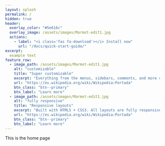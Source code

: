 ```yaml
---
layout: splash
permalink: /
hidden: true
header:
  overlay_color: "#5e616c"
  overlay_image: /assets/images/Marmot-edit1.jpg
  actions:
    - label: "<i class='fas fa-download'></i> Install now"
      url: "/docs/quick-start-guide/"
excerpt:
  example text
feature_row:
  - image_path: /assets/images/Marmot-edit1.jpg
    alt: "customizable"
    title: "Super customizable"
    excerpt: "Everything from the menus, sidebars, comments, and more can be configured or set with YAML Front Matter."
    url: "https://es.wikipedia.org/wiki/Wikipedia:Portada"
    btn_class: "btn--primary"
    btn_label: "Learn more"
  - image_path: /assets/images/Marmot-edit1.jpg
    alt: "fully responsive"
    title: "Responsive layouts"
    excerpt: "Built with HTML5 + CSS3. All layouts are fully responsive with helpers to augment your content."
    url: "https://es.wikipedia.org/wiki/Wikipedia:Portada"
    btn_class: "btn--primary"
    btn_label: "Learn more"
---
```

This is the home page
